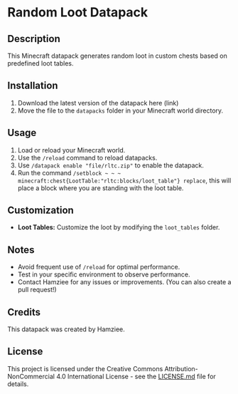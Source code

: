 # Random Loot Datapack

## Description

This Minecraft datapack generates random loot in custom chests based on predefined loot tables.

## Installation

1. Download the latest version of the datapack here (link)
2. Move the file to the `datapacks` folder in your Minecraft world directory.

## Usage

1. Load or reload your Minecraft world.
2. Use the `/reload` command to reload datapacks.
3. Use `/datapack enable "file/rltc.zip"` to enable the datapack.
4. Run the command `/setblock ~ ~ ~ minecraft:chest{LootTable:"rltc:blocks/loot_table"} replace`, this will place a block where you are standing with the loot table.

## Customization

- **Loot Tables:** Customize the loot by modifying the `loot_tables` folder.

## Notes

- Avoid frequent use of `/reload` for optimal performance.
- Test in your specific environment to observe performance.
- Contact Hamziee for any issues or improvements. (You can also create a pull request!)

## Credits

This datapack was created by Hamziee.

## License

This project is licensed under the Creative Commons Attribution-NonCommercial 4.0 International License - see the [LICENSE.md](https://github.com/HEO-Systems/Link101-Events-Datapacks/blob/main/LICENSE) file for details.